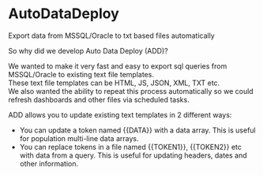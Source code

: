 # AutoDataDeploy
Export data from MSSQL/Oracle to txt based files automatically

So why did we develop Auto Data Deploy (ADD)?

We wanted to make it very fast and easy to export sql queries from MSSQL/Oracle to existing text file templates.<br> 
These text file templates can be HTML, JS, JSON, XML, TXT etc.<br> 
We also wanted the ability to repeat this process automatically so we could refresh dashboards and other files via scheduled tasks.

ADD allows you to update existing text templates in 2 different ways:<br>
- You can update a token named {{DATA}} with a data array. This is useful for population multi-line data arrays.<br>
- You can replace tokens in a file named {{TOKEN1}}, {{TOKEN2}} etc with data from a query. This is useful for updating headers, dates and other information.
